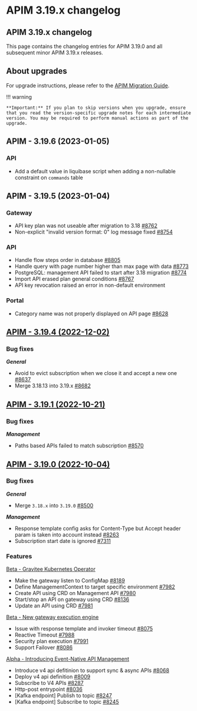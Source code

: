# APIM 3.19.x changelog

## APIM 3.19.x changelog

This page contains the changelog entries for APIM 3.19.0 and all subsequent minor APIM 3.19.x releases.

## About upgrades

For upgrade instructions, please refer to the [APIM Migration Guide](installation-guide/installation-guide-migration.md).

!!! warning

```
**Important:** If you plan to skip versions when you upgrade, ensure that you read the version-specific upgrade notes for each intermediate version. You may be required to perform manual actions as part of the upgrade.
```

## APIM - 3.19.6 (2023-01-05)

### API

* Add a default value in liquibase script when adding a non-nullable constraint on `commands` table

## APIM - 3.19.5 (2023-01-04)

### Gateway

* API key plan was not useable after migration to 3.18 [#8762](https://github.com/gravitee-io/issues/issues/8762)
* Non-explicit "invalid version format: 0" log message fixed [#8754](https://github.com/gravitee-io/issues/issues/8754)

### API

* Handle flow steps order in database [#8805](https://github.com/gravitee-io/issues/issues/8805)
* Handle query with page number higher than max page with data [#8773](https://github.com/gravitee-io/issues/issues/8773)
* PostgreSQL: management API failed to start after 3.18 migration [#8774](https://github.com/gravitee-io/issues/issues/8774)
* Import API erased plan general conditions [#8767](https://github.com/gravitee-io/issues/issues/8767)
* API key revocation raised an error in non-default environment

### Portal

* Category name was not properly displayed on API page [#8628](https://github.com/gravitee-io/issues/issues/8628)

## [APIM - 3.19.4 (2022-12-02)](https://github.com/gravitee-io/issues/milestone/620?closed=1)

### Bug fixes

_**General**_

* Avoid to evict subscription when we close it and accept a new one [#8637](https://github.com/gravitee-io/issues/issues/8637)
* Merge 3.18.13 into 3.19.x [#8682](https://github.com/gravitee-io/issues/issues/8682)

## [APIM - 3.19.1 (2022-10-21)](https://github.com/gravitee-io/issues/milestone/607?closed=1)

### Bug fixes

_**Management**_

* Paths based APIs failed to match subscription [#8570](https://github.com/gravitee-io/issues/issues/8570)

## [APIM - 3.19.0 (2022-10-04)](https://github.com/gravitee-io/issues/milestone/553?closed=1)

### Bug fixes

_**General**_

* Merge `3.18.x` into `3.19.0` [#8500](https://github.com/gravitee-io/issues/issues/8500)

_**Management**_

* Response template config asks for Content-Type but Accept header param is taken into account instead [#8263](https://github.com/gravitee-io/issues/issues/8263)
* Subscription start date is ignored [#7311](https://github.com/gravitee-io/issues/issues/7311)

### Features

[Beta - Gravitee Kubernetes Operator](../kubernetes/apim-kubernetes-operator-overview.md)

* Make the gateway listen to ConfigMap [#8189](https://github.com/gravitee-io/issues/issues/8189)
* Define ManagementContext to target specific environment [#7982](https://github.com/gravitee-io/issues/issues/7982)
* Create API using CRD on Management API [#7980](https://github.com/gravitee-io/issues/issues/7980)
* Start/stop an API on gateway using CRD [#8136](https://github.com/gravitee-io/issues/issues/8136)
* Update an API using CRD [#7981](https://github.com/gravitee-io/issues/issues/7981)

[Beta - New gateway execution engine](broken-reference)

* Issue with response template and invoker timeout [#8075](https://github.com/gravitee-io/issues/issues/8075)
* Reactive Timeout [#7988](https://github.com/gravitee-io/issues/issues/7988)
* Security plan execution [#7991](https://github.com/gravitee-io/issues/issues/7991)
* Support Failover [#8086](https://github.com/gravitee-io/issues/issues/8086)

[Alpha - Introducing Event-Native API Management](broken-reference)

* Introduce v4 api defitinion to support sync & async APIs [#8068](https://github.com/gravitee-io/issues/issues/8068)
* Deploy v4 api definition [#8009](https://github.com/gravitee-io/issues/issues/8009)
* Subscribe to V4 APIs [#8287](https://github.com/gravitee-io/issues/issues/8287)
* Http-post entrypoint [#8036](https://github.com/gravitee-io/issues/issues/8036)
* \[Kafka endpoint] Publish to topic [#8247](https://github.com/gravitee-io/issues/issues/8247)
* \[Kafka endpoint] Subscribe to topic [#8245](https://github.com/gravitee-io/issues/issues/8245)

